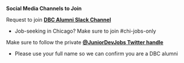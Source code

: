 **Social Media Channels to Join**

Request to join [**DBC Alumni Slack Channel**](https://docs.google.com/forms/d/1CjooACxUGtsOYixZJFVAOSoduguiAsdAioHAo3B0NX8/viewform)
- Job-seeking in Chicago? Make sure to join #chi-jobs-only

Make sure to follow the private [**@JuniorDevJobs Twitter handle**](https://twitter.com/juniordevjobs)
- Please use your full name so we can confirm you are a DBC alumni
